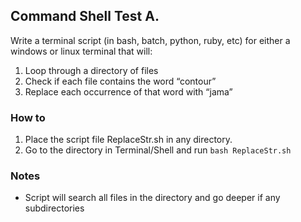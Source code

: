 ## Command Shell Test A. 

Write a terminal script (in bash, batch, python, ruby, etc) for either a windows or linux terminal that will: 
 1. Loop through a directory of files 
 2. Check if each file contains the word “contour” 
 3. Replace each occurrence of that word with “jama”


### How to

 1. Place the script file ReplaceStr.sh in any directory.
 2. Go to the directory in Terminal/Shell and run `bash ReplaceStr.sh`

### Notes

 - Script will search all files in the directory and go deeper if any subdirectories